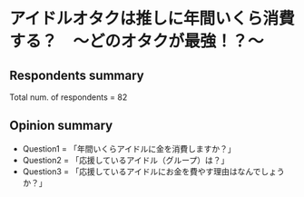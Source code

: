 # アイドルオタクは推しに年間いくら消費する？　～どのオタクが最強！？～

## Respondents summary
Total num. of respondents = 82

## Opinion summary
- Question1 = 「年間いくらアイドルに金を消費しますか？」
- Question2 = 「応援しているアイドル（グループ）は？」
- Question3 = 「応援しているアイドルにお金を費やす理由はなんでしょうか？」